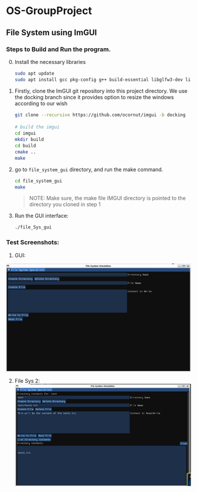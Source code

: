 # OS-GroupProject

## File System using ImGUI

### Steps to Build and Run the program. 


0. Install the necessary libraries

    ```bash
    sudo apt update
    sudo apt install gcc pkg-config g++ build-essential libglfw3-dev libgl1-mesa-dev libx11-dev libxrandr-dev libxi-dev libxxf86vm-dev libxcursor-dev cmake


1. Firstly, clone the ImGUI git repository into this project directory. We use the docking branch since it provides option to resize the windows according to our wish

    ```bash
    git clone --recursive https://github.com/ocornut/imgui -b docking

    # build the imgui
    cd imgui
    mkdir build
    cd build
    cmake ..
    make 
    ```

2. go to `file_system_gui` directory, and run the make command. 

    ```bash
    cd file_system_gui
    make
    ```

    > NOTE: Make sure, the make file IMGUI directory is pointed to the directory you cloned in step 1

3. Run the GUI interface:

    ```bash
    ./file_Sys_gui
    ```


### Test Screenshots:

1. GUI:

![File Sys GUI Screen Short](./images/file_system_gui_image.png)

2. File Sys 2:
![File Sys Implementation 2](./images/file_sys_gui_implementation_2.png)
